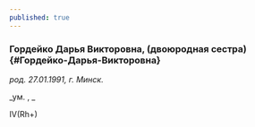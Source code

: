 ```yaml
---
published: true
---
```


### Гордейко Дарья Викторовна, (двоюродная сестра) {#Гордейко-Дарья-Викторовна}

_род. 27.01.1991, г. Минск._

_ум. , _

IV(Rh+)
        
